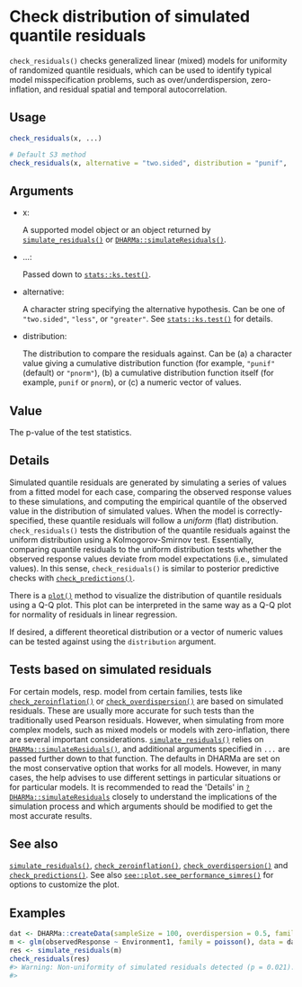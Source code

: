 # Check distribution of simulated quantile residuals

`check_residuals()` checks generalized linear (mixed) models for
uniformity of randomized quantile residuals, which can be used to
identify typical model misspecification problems, such as
over/underdispersion, zero-inflation, and residual spatial and temporal
autocorrelation.

## Usage

``` r
check_residuals(x, ...)

# Default S3 method
check_residuals(x, alternative = "two.sided", distribution = "punif", ...)
```

## Arguments

- x:

  A supported model object or an object returned by
  [`simulate_residuals()`](https://easystats.github.io/performance/reference/simulate_residuals.md)
  or
  [`DHARMa::simulateResiduals()`](https://rdrr.io/pkg/DHARMa/man/simulateResiduals.html).

- ...:

  Passed down to
  [`stats::ks.test()`](https://rdrr.io/r/stats/ks.test.html).

- alternative:

  A character string specifying the alternative hypothesis. Can be one
  of `"two.sided"`, `"less"`, or `"greater"`. See
  [`stats::ks.test()`](https://rdrr.io/r/stats/ks.test.html) for
  details.

- distribution:

  The distribution to compare the residuals against. Can be (a) a
  character value giving a cumulative distribution function (for
  example, `"punif"` (default) or `"pnorm"`), (b) a cumulative
  distribution function itself (for example, `punif` or `pnorm`), or (c)
  a numeric vector of values.

## Value

The p-value of the test statistics.

## Details

Simulated quantile residuals are generated by simulating a series of
values from a fitted model for each case, comparing the observed
response values to these simulations, and computing the empirical
quantile of the observed value in the distribution of simulated values.
When the model is correctly-specified, these quantile residuals will
follow a *uniform* (flat) distribution. `check_residuals()` tests the
distribution of the quantile residuals against the uniform distribution
using a Kolmogorov-Smirnov test. Essentially, comparing quantile
residuals to the uniform distribution tests whether the observed
response values deviate from model expectations (i.e., simulated
values). In this sense, `check_residuals()` is similar to posterior
predictive checks with
[`check_predictions()`](https://easystats.github.io/performance/reference/check_predictions.md).

There is a [`plot()`](https://rdrr.io/r/graphics/plot.default.html)
method to visualize the distribution of quantile residuals using a Q-Q
plot. This plot can be interpreted in the same way as a Q-Q plot for
normality of residuals in linear regression.

If desired, a different theoretical distribution or a vector of numeric
values can be tested against using the `distribution` argument.

## Tests based on simulated residuals

For certain models, resp. model from certain families, tests like
[`check_zeroinflation()`](https://easystats.github.io/performance/reference/check_zeroinflation.md)
or
[`check_overdispersion()`](https://easystats.github.io/performance/reference/check_overdispersion.md)
are based on simulated residuals. These are usually more accurate for
such tests than the traditionally used Pearson residuals. However, when
simulating from more complex models, such as mixed models or models with
zero-inflation, there are several important considerations.
[`simulate_residuals()`](https://easystats.github.io/performance/reference/simulate_residuals.md)
relies on
[`DHARMa::simulateResiduals()`](https://rdrr.io/pkg/DHARMa/man/simulateResiduals.html),
and additional arguments specified in `...` are passed further down to
that function. The defaults in DHARMa are set on the most conservative
option that works for all models. However, in many cases, the help
advises to use different settings in particular situations or for
particular models. It is recommended to read the 'Details' in
[`?DHARMa::simulateResiduals`](https://rdrr.io/pkg/DHARMa/man/simulateResiduals.html)
closely to understand the implications of the simulation process and
which arguments should be modified to get the most accurate results.

## See also

[`simulate_residuals()`](https://easystats.github.io/performance/reference/simulate_residuals.md),
[`check_zeroinflation()`](https://easystats.github.io/performance/reference/check_zeroinflation.md),
[`check_overdispersion()`](https://easystats.github.io/performance/reference/check_overdispersion.md)
and
[`check_predictions()`](https://easystats.github.io/performance/reference/check_predictions.md).
See also
[`see::plot.see_performance_simres()`](https://easystats.github.io/see/reference/plot.see_performance_simres.html)
for options to customize the plot.

## Examples

``` r
dat <- DHARMa::createData(sampleSize = 100, overdispersion = 0.5, family = poisson())
m <- glm(observedResponse ~ Environment1, family = poisson(), data = dat)
res <- simulate_residuals(m)
check_residuals(res)
#> Warning: Non-uniformity of simulated residuals detected (p = 0.021).
#> 
```
